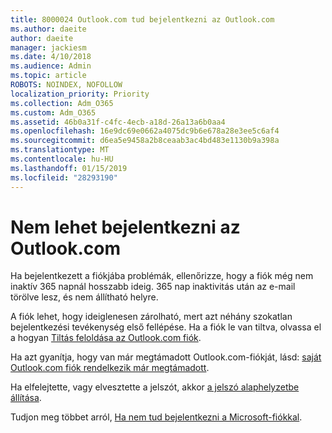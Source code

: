 ```yaml
---
title: 8000024 Outlook.com tud bejelentkezni az Outlook.com
ms.author: daeite
author: daeite
manager: jackiesm
ms.date: 4/10/2018
ms.audience: Admin
ms.topic: article
ROBOTS: NOINDEX, NOFOLLOW
localization_priority: Priority
ms.collection: Adm_O365
ms.custom: Adm_O365
ms.assetid: 46b0a31f-c4fc-4ecb-a18d-26a13a6b0aa4
ms.openlocfilehash: 16e9dc69e0662a4075dc9b6e678a28e3ee5c6af4
ms.sourcegitcommit: d6ea5e9458a2b8ceaab3ac4bd483e1130b9a398a
ms.translationtype: MT
ms.contentlocale: hu-HU
ms.lasthandoff: 01/15/2019
ms.locfileid: "28293190"
---
```

# <a name="cant-sign-in-to-outlookcom"></a>Nem lehet bejelentkezni az Outlook.com

Ha bejelentkezett a fiókjába problémák, ellenőrizze, hogy a fiók még nem inaktív 365 napnál hosszabb ideig. 365 nap inaktivitás után az e-mail törölve lesz, és nem állítható helyre.
  
A fiók lehet, hogy ideiglenesen zárolható, mert azt néhány szokatlan bejelentkezési tevékenység első fellépése. Ha a fiók le van tiltva, olvassa el a hogyan [Tiltás feloldása az Outlook.com fiók](https://support.office.com/article/f4ad2701-d166-4d8b-8a6a-9af2a1f8a4c4).
  
Ha azt gyanítja, hogy van már megtámadott Outlook.com-fiókját, lásd: [saját Outlook.com fiók rendelkezik már megtámadott](https://support.office.com/article/35993ac5-ac2f-494e-aacb-5232dda453d8).
  
Ha elfelejtette, vagy elvesztette a jelszót, akkor [a jelszó alaphelyzetbe állítása](https://go.microsoft.com/fwlink/p/?LinkID=242804).
  
Tudjon meg többet arról, [Ha nem tud bejelentkezni a Microsoft-fiókkal](https://go.microsoft.com/fwlink/p/?linkid=837479).
  

